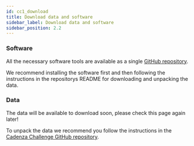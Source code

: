 ```yaml
---
id: cc1_download
title: Download data and software
sidebar_label: Download data and software
sidebar_position: 2.2
---
```


### Software

All the necessary software tools are available as a single [GitHub repository](https://github.com/CadenzaProject).

We recommend installing the software first and then following the instructions in the repositorys README for downloading and unpacking the data.

### Data

The data will be available to download soon, please check this page again later!

<!-- The data is available for [download here](https://mab.to/zU7TS8jJelkoD).

On the download site you will see three data packages are available,

- `clarity_CEC2_core.v1_1.tgz`  [**28 GB**] - metadata and dev set
- `clarity_CEC2_train.v1_1.tgz` [**69 GB**] - scenes for training systems
- `clarity_CEC2_hoairs.v1_0.tgz` [**144 GB**] - impulse responses for generating extended training data -->

<!-- All participants will require the **core** data package. Participants using machine learning approaches will additionally require the **train** data package. Participants wishing to extend the training set by using our provided scene rendering tools will also require the high order ambisonic impulse responses (i.e., the **hoairs** package). -->

To unpack the data we recommend you follow the instructions in the [Cadenza Challenge GitHub repository](https://github.com/CadenzaProject/Cadenza).

